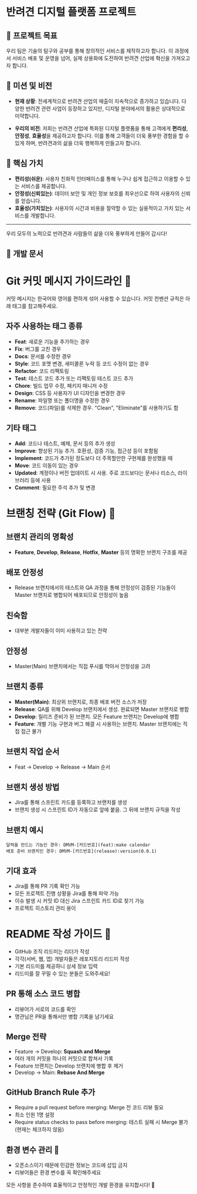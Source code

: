 # 반려견 디지털 플랫폼 프로젝트

## 🌟 프로젝트 목표

우리 팀은 기술의 탐구와 공부를 통해 창의적인 서비스를 제작하고자 합니다. 이 과정에서 서비스 배포 및 운영을 넘어, 실제 상용화에 도전하여 반려견 산업에 혁신을 가져오고자 합니다.

## 🚀 미션 및 비전

- **현재 상황**: 전세계적으로 반려견 산업의 매출이 지속적으로 증가하고 있습니다. 다양한 반려견 관련 사업이 등장하고 있지만, 디지털 분야에서의 활용은 상대적으로 미약합니다.

- **우리의 비전**: 저희는 반려견 산업에 특화된 디지털 플랫폼을 통해 고객에게 **편리성**, **안정성**, **효율성**을 제공하고자 합니다. 이를 통해 고객들이 더욱 풍부한 경험을 할 수 있게 하며, 반려견과의 삶을 더욱 행복하게 만들고자 합니다.

## 🎯 핵심 가치

- **편리성(쉬운)**: 사용자 친화적 인터페이스를 통해 누구나 쉽게 접근하고 이용할 수 있는 서비스를 제공합니다.
- **안정성(신뢰있는)**: 데이터 보안 및 개인 정보 보호를 최우선으로 하여 사용자의 신뢰를 얻습니다.
- **효율성(가치있는)**: 사용자의 시간과 비용을 절약할 수 있는 실용적이고 가치 있는 서비스를 개발합니다.

---

우리 모두의 노력으로 반려견과 사람들의 삶을 더욱 풍부하게 만들어 갑시다!

## 📄 개발 문서

# Git 커밋 메시지 가이드라인 📝

커밋 메시지는 한국어와 영어를 편하게 섞어 사용할 수 있습니다. 커밋 컨벤션 규칙은 아래 태그를 참고해주세요.

## 자주 사용하는 태그 종류
- **Feat**: 새로운 기능을 추가하는 경우
- **Fix**: 버그를 고친 경우
- **Docs**: 문서를 수정한 경우
- **Style**: 코드 포맷 변경, 세미콜론 누락 등 코드 수정이 없는 경우
- **Refactor**: 코드 리팩토링
- **Test**: 테스트 코드 추가 또는 리팩토링 테스트 코드 추가
- **Chore**: 빌드 업무 수정, 패키지 매니저 수정
- **Design**: CSS 등 사용자가 UI 디자인을 변경한 경우
- **Rename**: 파일명 또는 폴더명을 수정한 경우
- **Remove**: 코드(파일)를 삭제한 경우. "Clean", "Eliminate"를 사용하기도 함

## 기타 태그
- **Add**: 코드나 테스트, 예제, 문서 등의 추가 생성
- **Improve**: 향상된 기능 추가. 호환성, 검증 기능, 접근성 등이 포함됨
- **Implement**: 코드가 추가된 정도보다 더 주목할만한 구현체를 완성했을 때
- **Move**: 코드 이동이 있는 경우
- **Updated**: 계정이나 버전 업데이트 시 사용. 주로 코드보다는 문서나 리소스, 라이브러리 등에 사용
- **Comment**: 필요한 주석 추가 및 변경

# 브랜칭 전략 (Git Flow) 🌿

## 브랜치 관리의 명확성
- **Feature**, **Develop**, **Release**, **Hotfix**, **Master** 등의 명확한 브랜치 구조를 제공

## 배포 안정성
- Release 브랜치에서의 테스트와 QA 과정을 통해 안정성이 검증된 기능들이 Master 브랜치로 병합되어 배포되므로 안정성이 높음

## 친숙함
- 대부분 개발자들이 이미 사용하고 있는 전략

## 안정성
- Master(Main) 브랜치에서는 직접 푸시를 막아서 안정성을 고려

## 브랜치 종류
- **Master(Main)**: 최상위 브랜치로, 최종 배포 버전 소스가 저장
- **Release**: QA를 위해 Develop 브랜치에서 생성. 완료되면 Master 브랜치로 병합
- **Develop**: 릴리즈 준비가 된 브랜치. 모든 Feature 브랜치는 Develop에 병합
- **Feature**: 개별 기능 구현과 버그 해결 시 사용하는 브랜치. Master 브랜치에는 직접 접근 불가

## 브랜치 작업 순서
- Feat → Develop → Release → Main 순서

## 브랜치 생성 방법
- Jira를 통해 스프린트 카드를 등록하고 브랜치를 생성
- 브랜치 생성 시 스프린트 ID가 자동으로 앞에 붙음. 그 뒤에 브랜치 규칙을 작성

## 브랜치 예시
    달력을 만드는 기능인 경우: DMVM-[카드번호](feat):make calendar
    배포 준비 브랜치인 경우: DMVM-[카드번호](release):version(0.0.1)
    
## 기대 효과
- Jira를 통해 PR 기록 확인 가능
- 모든 프로젝트 진행 상황을 Jira를 통해 파악 가능
- 이슈 발생 시 커밋 ID 대신 Jira 스프린트 카드 ID로 찾기 가능
- 프로젝트 히스토리 관리 용이

# README 작성 가이드 📘
- GitHub 조직 리드미는 리더가 작성
- 각각(서버, 웹, 앱) 개발자들은 레포지토리 리드미 작성
- 기본 리드미를 제공하니 상세 정보 입력
- 리드미를 잘 꾸밀 수 있는 분들은 도와주세요!

## PR 통해 소스 코드 병합
- 리뷰어가 서로의 코드를 확인
- 명관님은 PR을 통해서만 병합 기록을 남기세요

## Merge 전략
- Feature → Develop: **Squash and Merge**
- 여러 개의 커밋을 하나의 커밋으로 합쳐서 기록
- Feature 브랜치는 Develop 브랜치에 병합 후 제거
- Develop → Main: **Rebase And Merge**

## GitHub Branch Rule 추가
- Require a pull request before merging: Merge 전 코드 리뷰 필요
- 최소 인원 1명 설정
- Require status checks to pass before merging: 테스트 실패 시 Merge 불가 (현재는 체크하지 않음)

## 환경 변수 관리 🔐
- 오픈소스이기 때문에 민감한 정보는 코드에 삽입 금지
- 리뷰어들은 환경 변수를 꼭 확인해주세요

모든 사항을 준수하여 효율적이고 안정적인 개발 환경을 유지합시다! 🚀
